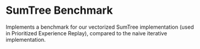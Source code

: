 # SumTree Benchmark

Implements a benchmark for our vectorized SumTree implementation (used in Prioritized Experience Replay), compared to the naive iterative implementation.